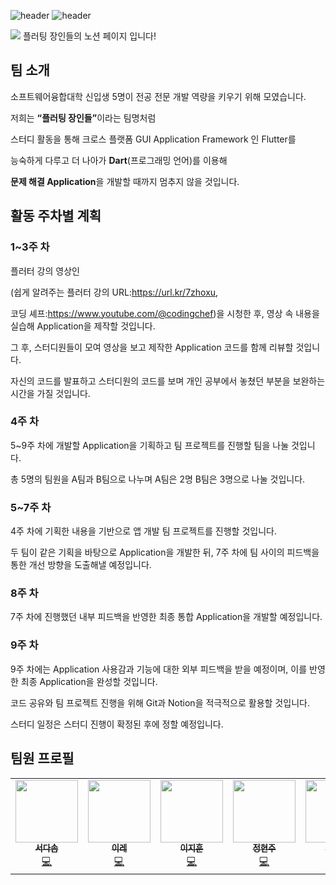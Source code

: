 ![header](https://capsule-render.vercel.app/api?type=waving&color=auto&height=200&section=header&text=flutting%20masters&fontSize=80&fontAlignY=35&descAlignY=0&fontColor=000000)
![header](https://capsule-render.vercel.app/api?type=waving&color=gradient&height=200&section=footer&text=2023-2%20플러팅%20장인들&fontSize=50&descAlignY=0&fontAlignY=70&fontColor=000000)

<a href="https://www.notion.so/08fe6d242f3b482cb113db001ac646da?v=8c1de66a928a403cb0ebb7caaff02176"><img src="https://img.shields.io/badge/NOTION-00000?style=flat-square&logo=Notion&logoColor=white"/></a>   플러팅 장인들의 노션 페이지 입니다!

## 팀 소개

소프트웨어융합대학 신입생 5명이 전공 전문 개발 역량을 키우기 위해 모였습니다. 

저희는 <b>“플러팅 장인들”</b>이라는 팀명처럼 

스터디 활동을 통해 크로스 플랫폼 GUI Application Framework 인 Flutter를 

능숙하게 다루고 더 나아가 <b>Dart</b>(프로그래밍 언어)를 이용해

<b>문제 해결 Application</b>을 개발할 때까지 멈추지 않을 것입니다.

## 활동 주차별 계획

### 1~3주 차
플러터 강의 영상인

(쉽게 알려주는 플러터 강의 URL:https://url.kr/7zhoxu, 

코딩 셰프:https://www.youtube.com/@codingchef)을 시청한 후, 영상 속 내용을 실습해 Application을 제작할 것입니다. 

그 후, 스터디원들이 모여 영상을 보고 제작한 Application 코드를 함께 리뷰할 것입니다. 

자신의 코드를 발표하고 스터디원의 코드를 보며 개인 공부에서 놓쳤던 부분을 보완하는 시간을 가질 것입니다.

### 4주 차
5~9주 차에 개발할 Application을 기획하고 팀 프로젝트를 진행할 팀을 나눌 것입니다.

총 5명의 팀원을 A팀과 B팀으로 나누며 A팀은 2명 B팀은 3명으로 나눌 것입니다.

### 5~7주 차
4주 차에 기획한 내용을 기반으로 앱 개발 팀 프로젝트를 진행할 것입니다. 

두 팀이 같은 기획을 바탕으로 Application을 개발한 뒤, 7주 차에 팀 사이의 피드백을 통한 개선 방향을 도출해낼 예정입니다. 

### 8주 차
7주 차에 진행했던 내부 피드백을 반영한 최종 통합 Application을 개발할 예정입니다.

### 9주 차
9주 차에는 Application 사용감과 기능에 대한 외부 피드백을 받을 예정이며, 이를 반영한 최종 Application을 완성할 것입니다.

코드 공유와 팀 프로젝트 진행을 위해 Git과 Notion을 적극적으로 활용할 것입니다. 

스터디 일정은 스터디 진행이 확정된 후에 정할 예정입니다.

## 팀원 프로필

<table>
  <td align="center"><a href="https://github.com/dasom040819"><img src="https://github.com/jhj04/2023-2_study_flutting_masters/assets/129846546/c897d114-b1a2-4dc9-b06a-518895fd24ff" width="100px;" alt=""/><br /><sub><b>서다솜</b></sub></a><br /><a href="https://github.com/dasom040819" title="Code">💻</a></td>
  <td align="center"><a href="https://github.com/dorerilla"><img src="https://github.com/jhj04/2023-2_study_flutting_masters/assets/129846546/041a49c5-bc97-4d00-8716-c22e29444d17" width="100px;" alt=""/><br /><sub><b>이레</b></sub></a><br /><a href="https://github.com/dorerilla" title="Code">💻</a></td>
  <td align="center"><a href="https://github.com/Jihun-1002"><img src="https://github.com/jhj04/2023-2_study_flutting_masters/assets/129846546/a5b6b998-f470-4372-9c51-7bb57b53d189" width="100px;" alt=""/><br /><sub><b>이지훈</b></sub></a><br /><a href="https://github.com/Jihun-1002" title="Code">💻</a></td>
  <td align="center"><a href="https://github.com/jhj04"><img src="https://github.com/jhj04/2023-2_study_flutting_masters/assets/129846546/6cf35f49-de0f-45ca-af1d-ee48256f4771" width="100px;" alt=""/><br /><sub><b>정현주</b></sub></a><br /><a href="https://github.com/jhj04" title="Code">💻</a></td>
  <td align="center"><a href="https://github.com/jooya38"><img src="https://github.com/jhj04/2023-2_study_flutting_masters/assets/129846546/83f31e01-77ad-42fc-bb4d-eadf7730a053" width="100px;" alt=""/><br /><sub><b>황연주</b></sub></a><br /><a href="https://github.com/jooya38" title="Code">💻</a></td>
</table>
